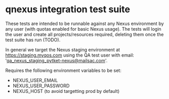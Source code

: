 # qnexus integration test suite

These tests are intended to be runnable against any Nexus environment by any user (with quotas enabled for basic Nexus usage).
The tests will login the user and create all projects/resources required, deleting them once the test suite has run (TODO).

In general we target the Nexus staging environment at https://staging.myqos.com using the
QA test user with email: 'qa_nexus_staging_pytket-nexus@mailsac.com'.

Requires the following environment variables to be set:

- NEXUS_USER_EMAIL
- NEXUS_USER_PASSWORD
- NEXUS_HOST (to avoid targetting prod by default)
